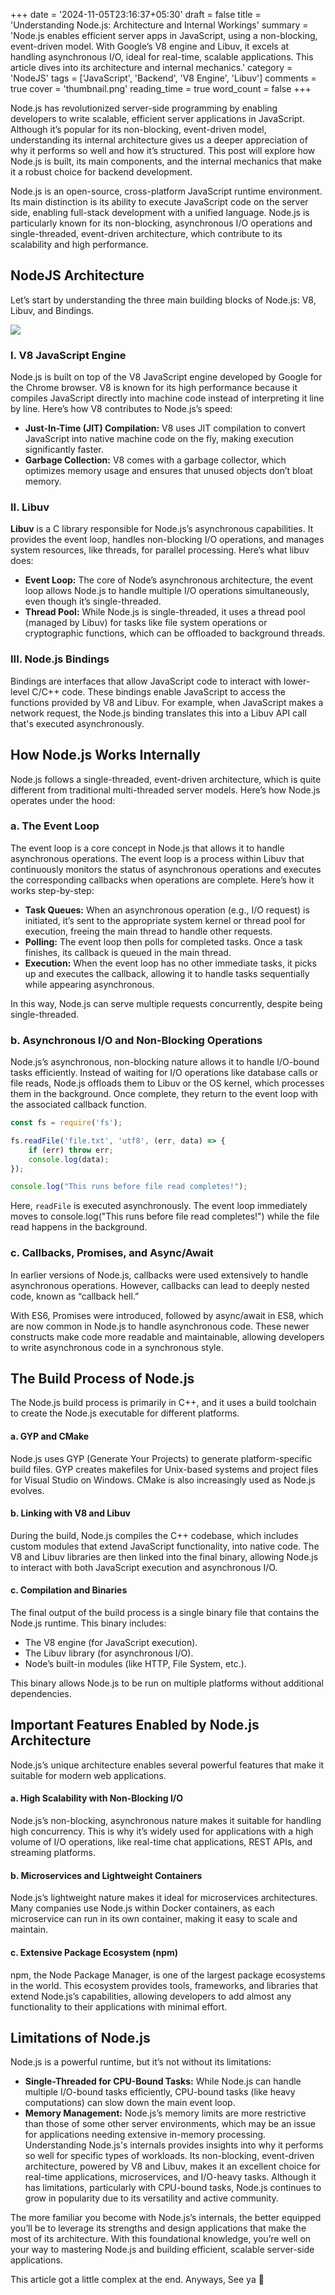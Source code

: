 +++
date = '2024-11-05T23:16:37+05:30'
draft = false
title = 'Understanding Node.js: Architecture and Internal Workings'
summary = 'Node.js enables efficient server apps in JavaScript, using a non-blocking, event-driven model. With Google’s V8 engine and Libuv, it excels at handling asynchronous I/O, ideal for real-time, scalable applications. This article dives into its architecture and internal mechanics.'
category = 'NodeJS'
tags = ['JavaScript', 'Backend', 'V8 Engine', 'Libuv']
comments = true
cover = 'thumbnail.png'
reading_time = true
word_count = false
+++

Node.js has revolutionized server-side programming by enabling developers to write scalable, efficient server applications in JavaScript. Although it’s popular for its non-blocking, event-driven model, understanding its internal architecture gives us a deeper appreciation of why it performs so well and how it’s structured. This post will explore how Node.js is built, its main components, and the internal mechanics that make it a robust choice for backend development.

Node.js is an open-source, cross-platform JavaScript runtime environment. Its main distinction is its ability to execute JavaScript code on the server side, enabling full-stack development with a unified language. Node.js is particularly known for its non-blocking, asynchronous I/O operations and single-threaded, event-driven architecture, which contribute to its scalability and high performance.

## NodeJS Architecture
Let’s start by understanding the three main building blocks of Node.js: V8, Libuv, and Bindings.

![](nodejs-architecture.png)

### I. V8 JavaScript Engine
Node.js is built on top of the V8 JavaScript engine developed by Google for the Chrome browser. V8 is known for its high performance because it compiles JavaScript directly into machine code instead of interpreting it line by line. Here’s how V8 contributes to Node.js’s speed:
- **Just-In-Time (JIT) Compilation:** V8 uses JIT compilation to convert JavaScript into native machine code on the fly, making execution significantly faster.
- **Garbage Collection:** V8 comes with a garbage collector, which optimizes memory usage and ensures that unused objects don’t bloat memory.


### II. Libuv
**Libuv** is a C library responsible for Node.js’s asynchronous capabilities. It provides the event loop, handles non-blocking I/O operations, and manages system resources, like threads, for parallel processing. Here’s what libuv does:

- **Event Loop:** The core of Node’s asynchronous architecture, the event loop allows Node.js to handle multiple I/O operations simultaneously, even though it’s single-threaded.
- **Thread Pool:** While Node.js is single-threaded, it uses a thread pool (managed by Libuv) for tasks like file system operations or cryptographic functions, which can be offloaded to background threads.


### III. Node.js Bindings
Bindings are interfaces that allow JavaScript code to interact with lower-level C/C++ code. These bindings enable JavaScript to access the functions provided by V8 and Libuv. For example, when JavaScript makes a network request, the Node.js binding translates this into a Libuv API call that's executed asynchronously.

## How Node.js Works Internally
Node.js follows a single-threaded, event-driven architecture, which is quite different from traditional multi-threaded server models. Here’s how Node.js operates under the hood:

### a. The Event Loop
The event loop is a core concept in Node.js that allows it to handle asynchronous operations. The event loop is a process within Libuv that continuously monitors the status of asynchronous operations and executes the corresponding callbacks when operations are complete. Here’s how it works step-by-step:

- **Task Queues:** When an asynchronous operation (e.g., I/O request) is initiated, it’s sent to the appropriate system kernel or thread pool for execution, freeing the main thread to handle other requests.
- **Polling:** The event loop then polls for completed tasks. Once a task finishes, its callback is queued in the main thread.
- **Execution:** When the event loop has no other immediate tasks, it picks up and executes the callback, allowing it to handle tasks sequentially while appearing asynchronous.


In this way, Node.js can serve multiple requests concurrently, despite being single-threaded.

### b. Asynchronous I/O and Non-Blocking Operations
Node.js’s asynchronous, non-blocking nature allows it to handle I/O-bound tasks efficiently. Instead of waiting for I/O operations like database calls or file reads, Node.js offloads them to Libuv or the OS kernel, which processes them in the background. Once complete, they return to the event loop with the associated callback function.

```js
const fs = require('fs');

fs.readFile('file.txt', 'utf8', (err, data) => {
    if (err) throw err;
    console.log(data);
});

console.log("This runs before file read completes!");
```

Here, `readFile` is executed asynchronously. The event loop immediately moves to console.log("This runs before file read completes!") while the file read happens in the background.

### c. Callbacks, Promises, and Async/Await
In earlier versions of Node.js, callbacks were used extensively to handle asynchronous operations. However, callbacks can lead to deeply nested code, known as “callback hell.”

With ES6, Promises were introduced, followed by async/await in ES8, which are now common in Node.js to handle asynchronous code. These newer constructs make code more readable and maintainable, allowing developers to write asynchronous code in a synchronous style.

## The Build Process of Node.js
The Node.js build process is primarily in C++, and it uses a build toolchain to create the Node.js executable for different platforms.

#### a. GYP and CMake
Node.js uses GYP (Generate Your Projects) to generate platform-specific build files. GYP creates makefiles for Unix-based systems and project files for Visual Studio on Windows. CMake is also increasingly used as Node.js evolves.

#### b. Linking with V8 and Libuv
During the build, Node.js compiles the C++ codebase, which includes custom modules that extend JavaScript functionality, into native code. The V8 and Libuv libraries are then linked into the final binary, allowing Node.js to interact with both JavaScript execution and asynchronous I/O.

#### c. Compilation and Binaries
The final output of the build process is a single binary file that contains the Node.js runtime. This binary includes:

- The V8 engine (for JavaScript execution).
- The Libuv library (for asynchronous I/O).
- Node’s built-in modules (like HTTP, File System, etc.).

This binary allows Node.js to be run on multiple platforms without additional dependencies.

## Important Features Enabled by Node.js Architecture
Node.js’s unique architecture enables several powerful features that make it suitable for modern web applications.

#### a. High Scalability with Non-Blocking I/O
Node.js’s non-blocking, asynchronous nature makes it suitable for handling high concurrency. This is why it’s widely used for applications with a high volume of I/O operations, like real-time chat applications, REST APIs, and streaming platforms.

#### b. Microservices and Lightweight Containers
Node.js’s lightweight nature makes it ideal for microservices architectures. Many companies use Node.js within Docker containers, as each microservice can run in its own container, making it easy to scale and maintain.

#### c. Extensive Package Ecosystem (npm)
npm, the Node Package Manager, is one of the largest package ecosystems in the world. This ecosystem provides tools, frameworks, and libraries that extend Node.js’s capabilities, allowing developers to add almost any functionality to their applications with minimal effort.

## Limitations of Node.js
Node.js is a powerful runtime, but it’s not without its limitations:

- **Single-Threaded for CPU-Bound Tasks:** While Node.js can handle multiple I/O-bound tasks efficiently, CPU-bound tasks (like heavy computations) can slow down the main event loop.
- **Memory Management:** Node.js’s memory limits are more restrictive than those of some other server environments, which may be an issue for applications needing extensive in-memory processing.
Understanding Node.js's internals provides insights into why it performs so well for specific types of workloads. Its non-blocking, event-driven architecture, powered by V8 and Libuv, makes it an excellent choice for real-time applications, microservices, and I/O-heavy tasks. Although it has limitations, particularly with CPU-bound tasks, Node.js continues to grow in popularity due to its versatility and active community.

The more familiar you become with Node.js’s internals, the better equipped you’ll be to leverage its strengths and design applications that make the most of its architecture. With this foundational knowledge, you’re well on your way to mastering Node.js and building efficient, scalable server-side applications.

This article got a little complex at the end. Anyways, See ya 👋
